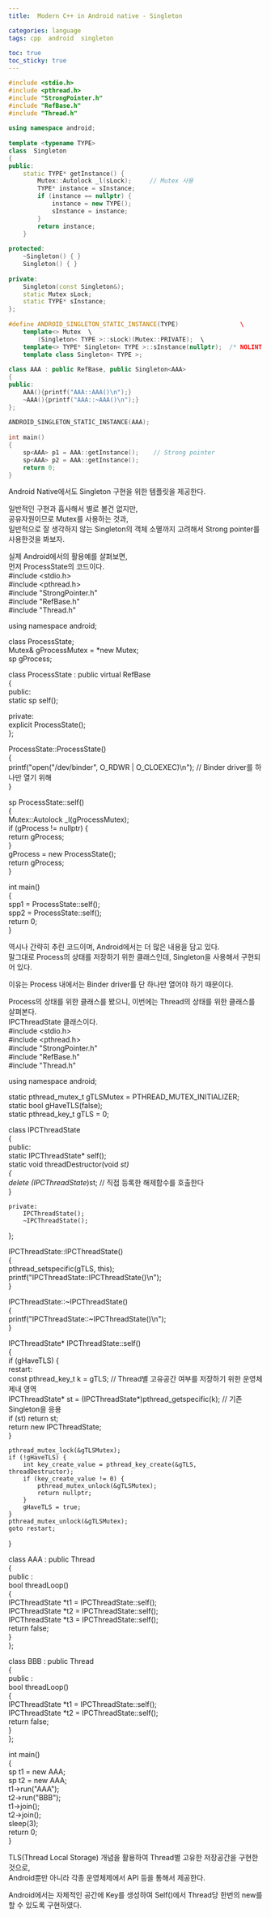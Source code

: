 ```yaml
---
title:  Modern C++ in Android native - Singleton

categories: language  
tags: cpp  android  singleton
 
toc: true
toc_sticky: true
---
```


  
  
```cpp  
#include <stdio.h>  
#include <pthread.h>  
#include "StrongPointer.h"  
#include "RefBase.h"  
#include "Thread.h"  
  
using namespace android;  
  
template <typename TYPE>  
class  Singleton  
{  
public:  
    static TYPE* getInstance() {  
        Mutex::Autolock _l(sLock);     // Mutex 사용  
        TYPE* instance = sInstance;  
        if (instance == nullptr) {  
            instance = new TYPE();  
            sInstance = instance;  
        }  
        return instance;  
    }  
      
protected:  
    ~Singleton() { }  
    Singleton() { }  
  
private:  
    Singleton(const Singleton&);  
    static Mutex sLock;  
    static TYPE* sInstance;  
};  
  
#define ANDROID_SINGLETON_STATIC_INSTANCE(TYPE)                 \  
    template<> Mutex  \  
        (Singleton< TYPE >::sLock)(Mutex::PRIVATE);  \  
    template<> TYPE* Singleton< TYPE >::sInstance(nullptr);  /* NOLINT */ \  
    template class Singleton< TYPE >;  
  
class AAA : public RefBase, public Singleton<AAA>  
{  
public:  
	AAA(){printf("AAA::AAA()\n");}  
	~AAA(){printf("AAA::~AAA()\n");}  
};  
  
ANDROID_SINGLETON_STATIC_INSTANCE(AAA);  
  
int main()  
{  
	sp<AAA> p1 = AAA::getInstance();    // Strong pointer  
	sp<AAA> p2 = AAA::getInstance();  
	return 0;  
}  
```  
  
Android Native에서도 Singleton 구현을 위한 템플릿을 제공한다.  
  
일반적인 구현과 흡사해서 별로 볼건 없지만,  
공유자원이므로 Mutex를 사용하는 것과,  
일반적으로 잘 생각하지 않는 Singleton의 객체 소멸까지 고려해서 Strong pointer를 사용한것을 봐보자.  
  
  
실제 Android에서의 활용예를 살펴보면,  
먼저 ProcessState의 코드이다.  
#include <stdio.h>  
#include <pthread.h>  
#include "StrongPointer.h"  
#include "RefBase.h"  
#include "Thread.h"  
  
using namespace android;  
  
class ProcessState;  
Mutex& gProcessMutex = *new Mutex;  
sp<ProcessState> gProcess;  
  
class ProcessState : public virtual RefBase  
{  
public:  
    static  sp<ProcessState>    self();  
  
private:  
    explicit  ProcessState();  
};  
  
ProcessState::ProcessState()  
{  
    printf("open(\"/dev/binder\", O_RDWR | O_CLOEXEC)\n");    // Binder driver를 하나만 열기 위해  
}  
  
sp<ProcessState> ProcessState::self()  
{  
    Mutex::Autolock _l(gProcessMutex);  
    if (gProcess != nullptr) {  
        return gProcess;  
    }  
    gProcess = new ProcessState();  
    return gProcess;  
}  
  
int main()  
{  
	sp<ProcessState>p1 = ProcessState::self();  
	sp<ProcessState>p2 = ProcessState::self();  
	return 0;  
}  
  
역시나 간략히 추린 코드이며, Android에서는 더 많은 내용을 담고 있다.  
말그대로 Process의 상태를 저장하기 위한 클래스인데, Singleton을 사용해서 구현되어 있다.  
  
이유는 Process 내에서는 Binder driver를 단 하나만 열어야 하기 때문이다.  
  
  
Process의 상태를 위한 클래스를 봤으니, 이번에는 Thread의 상태를 위한 클래스를 살펴본다.  
IPCThreadState 클래스이다.  
#include <stdio.h>  
#include <pthread.h>  
#include "StrongPointer.h"  
#include "RefBase.h"  
#include "Thread.h"  
  
using namespace android;  
  
static pthread_mutex_t gTLSMutex = PTHREAD_MUTEX_INITIALIZER;  
static bool gHaveTLS(false);  
static pthread_key_t gTLS = 0;  
  
  
class IPCThreadState   
{  
	public:  
		static  IPCThreadState*     self();  
		static void threadDestructor(void *st)  
		{  
			delete (IPCThreadState*)st;    // 직접 등록한 해제함수를 호출한다  
		}  
  
	private:  
		IPCThreadState();  
		~IPCThreadState();  
};  
  
IPCThreadState::IPCThreadState()  
{  
    pthread_setspecific(gTLS, this);  
	printf("IPCThreadState::IPCThreadState()\n");  
}  
  
IPCThreadState::~IPCThreadState()  
{  
	printf("IPCThreadState::~IPCThreadState()\n");  
}  
  
IPCThreadState* IPCThreadState::self()  
{  
    if (gHaveTLS) {  
restart:  
        const pthread_key_t k = gTLS;    // Thread별 고유공간 여부를 저장하기 위한 운영체제내 영역  
        IPCThreadState* st = (IPCThreadState*)pthread_getspecific(k);    // 기존 Singleton을 응용  
        if (st) return st;  
        return new IPCThreadState;  
    }  
  
    pthread_mutex_lock(&gTLSMutex);  
    if (!gHaveTLS) {  
        int key_create_value = pthread_key_create(&gTLS, threadDestructor);  
        if (key_create_value != 0) {  
            pthread_mutex_unlock(&gTLSMutex);  
            return nullptr;  
        }  
        gHaveTLS = true;  
    }  
    pthread_mutex_unlock(&gTLSMutex);  
    goto restart;  
}  
  
class AAA : public Thread  
{  
	public :   
		bool threadLoop()  
		{  
			IPCThreadState *t1 = IPCThreadState::self();  
			IPCThreadState *t2 = IPCThreadState::self();  
			IPCThreadState *t3 = IPCThreadState::self();  
			return false;  
		}  
};  
  
class BBB : public Thread  
{  
	public :   
		bool threadLoop()  
		{  
			IPCThreadState *t1 = IPCThreadState::self();  
			IPCThreadState *t2 = IPCThreadState::self();  
			return false;  
		}  
};  
  
int main()  
{  
	sp<AAA> t1 = new AAA;	  
	sp<AAA> t2 = new AAA;	  
	t1->run("AAA");  
	t2->run("BBB");  
	t1->join();  
	t2->join();  
	sleep(3);  
	return 0;  
}  
  
TLS(Thread Local Storage) 개념을 활용하여 Thread별 고유한 저장공간을 구현한 것으로,  
Android뿐만 아니라 각종 운영체제에서 API 등을 통해서 제공한다.  
  
Android에서는 자체적인 공간에 Key를 생성하여 Self()에서 Thread당 한번의 new를 할 수 있도록 구현하였다.  
   
